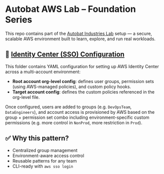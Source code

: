 
# Autobat AWS Lab – Foundation Series
This repo contains part of the [Autobat Industries Lab](https://autobat.com.au) setup — a secure, scalable AWS environment built to learn, explore, and run real workloads.

## 🔐 [Identity Center (SSO) Configuration](https://www.autobat.com.au/page/lab-foundation--identity-center-sso)

This folder contains YAML configuration for setting up AWS Identity Center across a multi-account environment:

- **Root account org-level config**: defines user groups, permission sets (using AWS-managed policies), and custom policy hooks.
- **Target account config**: defines the custom policies referenced in the org-level file.

Once configured, users are added to groups (e.g. `DevOpsTeam`, `DataEngineers`), and account access is provisioned by AWS based on the group + permission set combo including environment-specific custom permissions (e.g. more control in `NonProd`, more restriction in `Prod`).

## ✅ Why this pattern?

- Centralized group management  
- Environment-aware access control  
- Reusable patterns for any team  
- CLI-ready with `aws sso login`